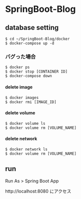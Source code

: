 # SpringBoot-Blog

## database setting

```
$ cd ~/SpringBoot-Blog/docker
$ docker-compose up -d
```

### バグった場合
```
$ docker ps
$ docker stop [CONTAINER ID]
$ docker-compose down
```

#### delete image
```
$ docker images
$ docker rmi [IMAGE_ID]
```

#### delete volume
```
$ docker volume ls
$ docker volume rm [VOLUME_NAME]
```

#### delete network
```
$ docker network ls
$ docker volume rm [VOLUME_NAME]
```

## run
Run As > Spring Boot App

http://localhost:8080 にアクセス
